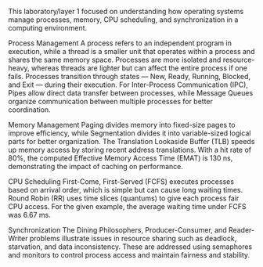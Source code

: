 This laboratory/layer 1 focused on understanding how operating systems manage processes, memory, CPU scheduling, and synchronization in a computing environment.

Process Management
A process refers to an independent program in execution, while a thread is a smaller unit that operates within a process and shares the same memory space. Processes are more isolated and resource-heavy, whereas threads are lighter but can affect the entire process if one fails. Processes transition through states — New, Ready, Running, Blocked, and Exit — during their execution.
For Inter-Process Communication (IPC), Pipes allow direct data transfer between processes, while Message Queues organize communication between multiple processes for better coordination.

Memory Management
Paging divides memory into fixed-size pages to improve efficiency, while Segmentation divides it into variable-sized logical parts for better organization. The Translation Lookaside Buffer (TLB) speeds up memory access by storing recent address translations. With a hit rate of 80%, the computed Effective Memory Access Time (EMAT) is 130 ns, demonstrating the impact of caching on performance.

CPU Scheduling
First-Come, First-Served (FCFS) executes processes based on arrival order, which is simple but can cause long waiting times. Round Robin (RR) uses time slices (quantums) to give each process fair CPU access. For the given example, the average waiting time under FCFS was 6.67 ms.

Synchronization
The Dining Philosophers, Producer-Consumer, and Reader-Writer problems illustrate issues in resource sharing such as deadlock, starvation, and data inconsistency. These are addressed using semaphores and monitors to control process access and maintain fairness and stability.

